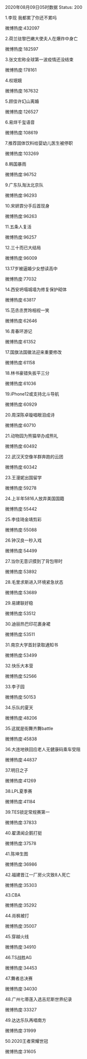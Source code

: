 2020年08月09日05时数据
Status: 200

1.李现 我都累了你还不累吗

微博热度:432097

2.荷兰驻黎巴嫩大使夫人在爆炸中身亡

微博热度:182597

3.张文宏称全球第一波疫情还没结束

微博热度:178161

4.权珉娥

微博热度:167632

5.顾佳许幻山离婚

微博热度:126527

6.易烊千玺语音

微博热度:108619

7.推荐固体饮料给婴幼儿医生被停职

微博热度:103269

8.韩国暴雨

微博热度:96752

9.广东队淘汰北京队

微博热度:96293

10.宋妍霏分手后首现身

微博热度:96263

11.五条人复活

微博热度:96257

12.三十而已大结局

微博热度:96009

13.17岁被逼婚少女想读高中

微博热度:77032

14.西安坍塌城墙为修复保护砌体

微博热度:63817

15.范丞丞贾玲相视一笑

微博热度:62646

16.青春环游记

微博热度:61352

17.国旗法国徽法迎来重要修改

微博热度:61158

18.林书豪错失扳平三分

微博热度:61036

19.iPhone12或支持北斗导航

微博热度:60929

20.周深陈卓璇唱眼泪成诗

微博热度:60710

21.动物园为熊猫举办成熊礼

微博热度:60492

22.武汉天空像羊群奔跑的云团

微博热度:60342

23.王漫妮出国留学

微博热度:59278

24.上半年5816人放弃美国国籍

微博热度:55442

25.李佳琦金靖剪彩

微博热度:55088

26.钟汉良一秒入戏

微博热度:54499

27.当你无意识摸到了背包带时

微博热度:53892

28.毛里求斯进入环境紧急状态

微博热度:53689

29.易建联好稳

微博热度:53512

30.迪丽热巴印花裹身裙

微博热度:53511

31.南京大学首封录取通知书

微博热度:53499

32.快乐大本营

微博热度:52566

33.李子园

微博热度:50153

34.乐队的夏天

微博热度:48206

35.这就是街舞齐舞battle

微博热度:45838

36.大连地铁回应老人无健康码乘车受阻

微博热度:44837

37.明日之子

微博热度:41269

38.LPL夏季赛

微博热度:41184

39.TES锁定常规赛第一

微博热度:37833

40.翟潇闻企鹅打挺

微博热度:37578

41.陈坤生图

微博热度:36986

42.福建晋江一厂房火灾致8人死亡

微博热度:35303

43.CBA

微博热度:35292

44.肖枫被打

微博热度:35007

45.穿越火线

微博热度:34910

46.TS战胜AG

微博热度:34453

47.舞者总决赛

微博热度:34030

48.广州七蒂莲入选吉尼斯世界纪录

微博热度:33327

49.达达乐队再唱南方

微博热度:31999

50.2020王者荣耀世冠

微博热度:31605

